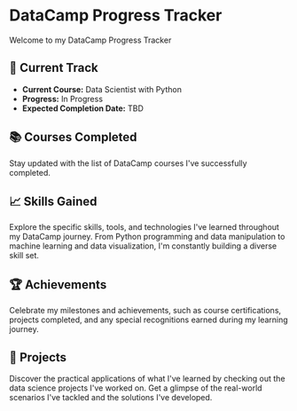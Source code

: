 # DataCamp Progress Tracker

Welcome to my DataCamp Progress Tracker

## 🏃 Current Track
- **Current Course:** Data Scientist with Python
- **Progress:** In Progress
- **Expected Completion Date:** TBD

## 📚 Courses Completed
Stay updated with the list of DataCamp courses I've successfully completed.

## 📈 Skills Gained
Explore the specific skills, tools, and technologies I've learned throughout my DataCamp journey. From Python programming and data manipulation to machine learning and data visualization, I'm constantly building a diverse skill set.

## 🏆 Achievements
Celebrate my milestones and achievements, such as course certifications, projects completed, and any special recognitions earned during my learning journey.

## 🧪 Projects
Discover the practical applications of what I've learned by checking out the data science projects I've worked on. Get a glimpse of the real-world scenarios I've tackled and the solutions I've developed.
